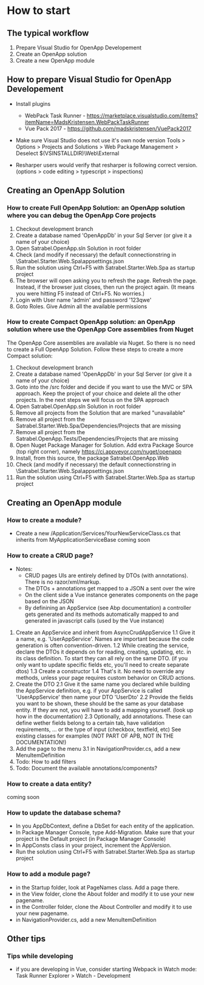 # How to start

## The typical workflow
1. Prepare Visual Studio for OpenApp Developement
1. Create an OpenApp solution
2. Create a new OpenApp module


## How to prepare Visual Studio for OpenApp Developement
* Install plugins
    * WebPack Task Runner - https://marketplace.visualstudio.com/items?itemName=MadsKristensen.WebPackTaskRunner
    * Vue Pack 2017 - https://github.com/madskristensen/VuePack2017

* Make sure Visual Studio does not use it's own node version
    Tools > Options > Projects and Solutions > Web Package Management > Deselect $(VSINSTALLDIR)\Web\External

* Resharper users would verify that resharper is following correct version. (options > code editing > typescript > inspections)


## Creating an OpenApp Solution

### How to create Full OpenApp Solution: an OpenApp solution where you can debug the OpenApp Core projects
1. Checkout development branch
2. Create a database named 'OpenAppDb' in your Sql Server (or give it a name of your choice)
3. Open Satrabel.OpenApp.sln Solution in root folder
4. Check (and modify if necessary) the default connectionstring in \Satrabel.Starter.Web.Spa\appsettings.json
5. Run the solution using Ctrl+F5 with Satrabel.Starter.Web.Spa as startup project 
6. The browser will open asking you to refresh the page. Refresh the page. 
   Instead, if the browser just closes, then run the project again. (It means you were hitting F5 instead of Ctrl+F5. No worries.)
7. Login with User name 'admin' and password '123qwe'
8. Goto Roles. Give Admin all the available permissions

### How to create Compact OpenApp solution: an OpenApp solution where use the OpenApp Core assemblies from Nuget
The OpenApp Core assemblies are available via Nuget. So there is no need to create a Full OpenApp Solution. Follow these steps to create a more Compact solution:
1. Checkout development branch
2. Create a database named 'OpenAppDb' in your Sql Server (or give it a name of your choice)
3. Goto into the /src folder and decide if you want to use the MVC or SPA approach. Keep the project of your choice and delete all the other projects.
   In the next steps we will focus on the SPA approach
4. Open Satrabel.OpenApp.sln Solution in root folder
5. Remove all projects from the Solution that are marked "unavailable"
6. Remove all project from the Satrabel.Starter.Web.Spa/Dependencies/Projects that are missing
7. Remove all project from the Satrabel.OpenApp.Tests/Dependencies/Projects that are missing
8. Open Nuget Package Manager for Solution. Add extra Package Source (top right corner), namely https://ci.appveyor.com/nuget/openapp
9. Install, from this source, the package Satrabel.OpenApp.Web
9. Check (and modify if necessary) the default connectionstring in \Satrabel.Starter.Web.Spa\appsettings.json
10. Run the solution using Ctrl+F5 with Satrabel.Starter.Web.Spa as startup project 


## Creating an OpenApp module

### How to create a module?

* Create a new /Application/Services/YourNewServiceClass.cs that inherits from MyApplicationServiceBase
coming soon

### How to create a CRUD page?

* Notes: 
	- CRUD pages UIs are entirely defined by DTOs (with annotations). There is no razor/xml/markup.
	- The DTOs + annotations get mapped to a JSON a sent over the wire
	- On the client side a Vue instance generates components on the page based on the JSON
	- By definining an AppService (see Abp documentation) a controller gets generated and its methods automatically mapped to and generated in javascript calls (used by the Vue instance)

1. Create an AppService and inherit from AsyncCrudAppService
	1.1 Give it a name, e.g. 'UserAppService'. Names are important because the code generation is often convention-driven.
	1.2 While creating the service, declare the DTOs it depends on for reading, creating, updating, etc. in its class definition. To start they can all rely on the same DTO. (if you only want to update specific fields etc, you'll need to create separate dtos)
	1.3 Create a constructor
	1.4 That's it. No need to override any methods, unless your page requires custom behavior on CRUD actions.
2. Create the DTO
	2.1 Give it the same name you declared while building the AppService definition, e.g. if your AppService is called 'UserAppService' then name your DTO 'UserDto'
	2.2 Provide the fields you want to be shown, these should be the same as your database entity. If they are not, you will have to add a mapping yourself. (look up how in the documentation)
	2.3 Optionally, add annotations. These can define wether fields belong to a certain tab, have validation requirements, ... or the type of input (checkbox, textfield, etc) See existing classes for examples (NOT PART OF APB, NOT IN THE DOCUMENTATION!)
3. Add the page to the menu
	3.1 in NavigationProvider.cs, add a new MenuItemDefinition
4. Todo: How to add filters
5. Todo: Document the available annotations/components?

### How to create a data entity?

coming soon

### How to update the database schema?
* In you AppDbContext, define a DbSet for each entity of the application.
* In Package Manager Console, type Add-Migration. Make sure that your project is the Default project (in Package Manager Console)
* In AppConsts class in your project, increment the AppVersion.
* Run the solution using Ctrl+F5 with Satrabel.Starter.Web.Spa as startup project 

### How to add a module page?
* in the Startup folder, look at PageNames class. Add a page there.
* in the View folder, clone the About folder and modify it to use your new pagename.
* in the Controller folder, clone the About Controller and modify it to use your new pagename.
* in NavigationProvider.cs, add a new MenuItemDefinition

## Other tips

### Tips while developing
* if you are developing in Vue, consider starting Webpack in Watch mode: Task Runner Explorer > Watch - Development




